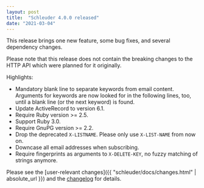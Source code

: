 ```yaml
---
layout: post
title:  "Schleuder 4.0.0 released"
date: "2021-03-04"
---
```


This release brings one new feature, some bug fixes, and several dependency changes.

Please note that this release does not contain the breaking changes to the HTTP API which were planned for it originally.

Highlights:

* Mandatory blank line to separate keywords from email content. Arguments for keywords are now looked for in the following lines, too, until a blank line (or the next keyword) is found.
* Update ActiveRecord to version 6.1.
* Require Ruby version >= 2.5.
* Support Ruby 3.0.
* Require GnuPG version >= 2.2.
* Drop the deprecated `X-LISTNAME`. Please only use `X-LIST-NAME` from now on.
* Downcase all email addresses when subscribing.
* Require fingerprints as arguments to `X-DELETE-KEY`, no fuzzy matching of strings anymore.

Please see the [user-relevant changes]({{ "schleuder/docs/changes.html" | absolute_url }}) and the [changelog](https://0xacab.org/schleuder/schleuder/blob/master/CHANGELOG.md#400-2021-03-04) for details.
